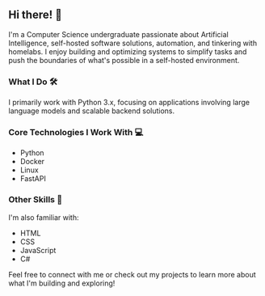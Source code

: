 ## Hi there! 👋
I'm a Computer Science undergraduate passionate about Artificial Intelligence, self-hosted software solutions, automation, and tinkering with homelabs. I enjoy building and optimizing systems to simplify tasks and push the boundaries of what's possible in a self-hosted environment.

### What I Do 🛠️
I primarily work with Python 3.x, focusing on applications involving large language models and scalable backend solutions.

### Core Technologies I Work With 💻
- Python
- Docker
- Linux
- FastAPI

### Other Skills 🌱
I'm also familiar with:

- HTML
- CSS
- JavaScript
- C#

Feel free to connect with me or check out my projects to learn more about what I'm building and exploring!

<!--
**SecretiveShell/SecretiveShell** is a ✨ _special_ ✨ repository because its `README.md` (this file) appears on your GitHub profile.

Here are some ideas to get you started:

- 🔭 I’m currently working on ...
- 🌱 I’m currently learning ...
- 👯 I’m looking to collaborate on ...
- 🤔 I’m looking for help with ...
- 💬 Ask me about ...
- 📫 How to reach me: ...
- 😄 Pronouns: ...
- ⚡ Fun fact: ...
-->
